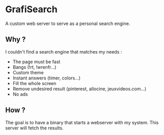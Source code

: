# GrafiSearch

A custom web server to serve as a personal search engine.

## Why ?

I couldn't find a search engine that matches my needs :

- The page must be fast
- Bangs (!rt, !wrenfr...)
- Custom theme
- Instant answers (timer, colors...)
- Fill the whole screen
- Remove undesired result (pinterest, allocine, jeuxvideos.com...)
- No ads

## How ? 

The goal is to have a binary that starts a webserver with my system. This server will fetch the results.


